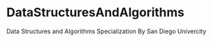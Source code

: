 # DataStructuresAndAlgorithms
Data Structures and Algorithms Specialization
By San Diego Univercity
